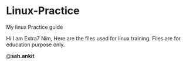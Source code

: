 # Linux-Practice
My linux Practice guide


Hi I am Extra7 Nim, Here are the files used for linux training. 
Files are for education purpose only.







@__sah.ankit__

